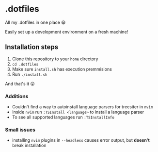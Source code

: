 # .dotfiles
All my .dotfiles in one place 😀

Easily set up a development environment on a fresh machine!

## Installation steps

1. Clone this repository to your `home` directory
2. `cd .dotfiles`
3. Make sure `install.sh` has execution premmisions
4. Run `./install.sh`

And that's it 😜

### Additions

- Couldn't find a way to autoinstall language parsers for treesiter in `nvim`
- Inside `nvim` run `:TSInstall <language>` to install a language parser
- To see all supported languages run `:TSInstallInfo`

### Small issues

- installing `nvim` plugins in `--headless` causes error output, but **doesn't** break installation


